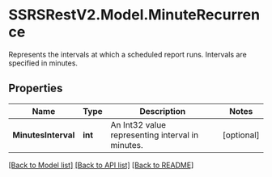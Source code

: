 # SSRSRestV2.Model.MinuteRecurrence
Represents the intervals at which a scheduled report runs. Intervals are specified in minutes.

## Properties

Name | Type | Description | Notes
------------ | ------------- | ------------- | -------------
**MinutesInterval** | **int** | An Int32 value representing interval in minutes. | [optional] 

[[Back to Model list]](../../README.md#documentation-for-models) [[Back to API list]](../../README.md#documentation-for-api-endpoints) [[Back to README]](../../README.md)

